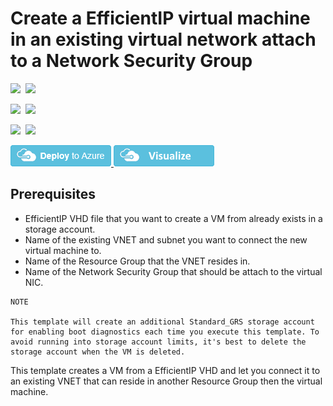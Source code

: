 # Create a EfficientIP virtual machine in an existing virtual network attach to a Network Security Group

<IMG SRC="https://azurequickstartsservice.blob.core.windows.net/badges/201-vm-efficientip-vhd/PublicLastTestDate.svg" />&nbsp;
<IMG SRC="https://azurequickstartsservice.blob.core.windows.net/badges/201-vm-efficientip-vhd/PublicDeployment.svg" />&nbsp;

<IMG SRC="https://azurequickstartsservice.blob.core.windows.net/badges/201-vm-efficientip-vhd/FairfaxLastTestDate.svg" />&nbsp;
<IMG SRC="https://azurequickstartsservice.blob.core.windows.net/badges/201-vm-efficientip-vhd/FairfaxDeployment.svg" />&nbsp;

<IMG SRC="https://azurequickstartsservice.blob.core.windows.net/badges/201-vm-efficientip-vhd/BestPracticeResult.svg" />&nbsp;
<IMG SRC="https://azurequickstartsservice.blob.core.windows.net/badges/201-vm-efficientip-vhd/CredScanResult.svg" />&nbsp;

<a href="https://portal.azure.com/#create/Microsoft.Template/uri/https%3A%2F%2Fraw.githubusercontent.com%2Fazure%2Fazure-quickstart-templates%2Fmaster%2F201-vm-efficientip-vhd-existing-vnet%2Fazuredeploy.json" target="_blank">
    <img src="https://raw.githubusercontent.com/Azure/azure-quickstart-templates/master/1-CONTRIBUTION-GUIDE/images/deploytoazure.png"/>
</a>
<a href="http://armviz.io/#/?load=https%3A%2F%2Fraw.githubusercontent.com%2FAzure%2Fazure-quickstart-templates%2Fmaster%2F201-vm-efficientip-vhd-existing-vnet%2Fazuredeploy.json" target="_blank">
    <img src="https://raw.githubusercontent.com/Azure/azure-quickstart-templates/master/1-CONTRIBUTION-GUIDE/images/visualizebutton.png"/>
</a>

## Prerequisites

- EfficientIP VHD file that you want to create a VM from already exists in a storage account.
- Name of the existing VNET and subnet you want to connect the new virtual machine to.
- Name of the Resource Group that the VNET resides in.
- Name of the Network Security Group that should be attach to the virtual NIC.

```
NOTE

This template will create an additional Standard_GRS storage account for enabling boot diagnostics each time you execute this template. To avoid running into storage account limits, it's best to delete the storage account when the VM is deleted.
```

This template creates a VM from a EfficientIP VHD and let you connect it to an existing VNET that can reside in another Resource Group then the virtual machine.



